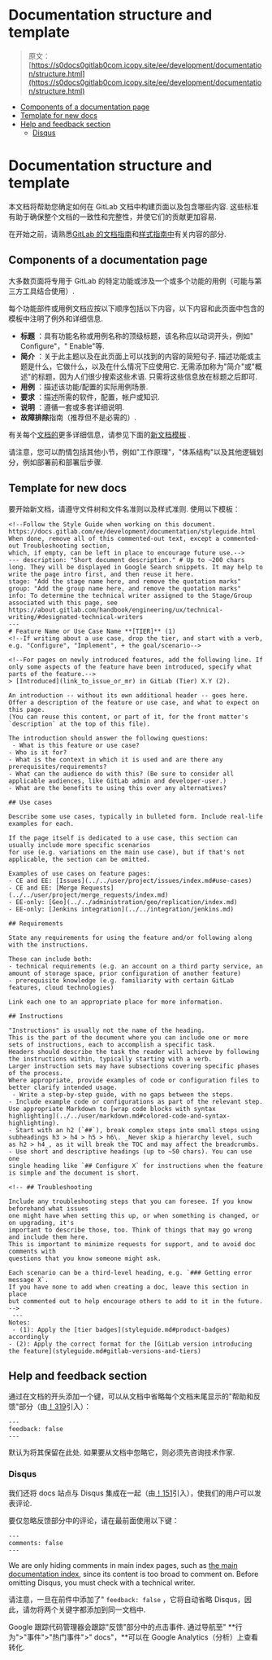 # Documentation structure and template

> 原文：[https://s0docs0gitlab0com.icopy.site/ee/development/documentation/structure.html](https://s0docs0gitlab0com.icopy.site/ee/development/documentation/structure.html)

*   [Components of a documentation page](#components-of-a-documentation-page)
*   [Template for new docs](#template-for-new-docs)
*   [Help and feedback section](#help-and-feedback-section)
    *   [Disqus](#disqus)

# Documentation structure and template[](#documentation-structure-and-template "Permalink")

本文档将帮助您确定如何在 GitLab 文档中构建页面以及包含哪些内容. 这些标准有助于确保整个文档的一致性和完整性，并使它们的贡献更加容易.

在开始之前，请熟悉[GitLab 的文档指南](index.html)和[样式指南中](styleguide.html)有关内容的部分.

## Components of a documentation page[](#components-of-a-documentation-page "Permalink")

大多数页面将专用于 GitLab 的特定功能或涉及一个或多个功能的用例（可能与第三方工具结合使用）.

每个功能部件或用例文档应按以下顺序包括以下内容，以下内容和此页面中包含的模板中注明了例外和详细信息.

*   **标题** ：具有功能名称或用例名称的顶级标题，该名称应以动词开头，例如" Configure"，" Enable"等.
*   **简介** ：关于此主题以及在此页面上可以找到的内容的简短句子. 描述功能或主题是什么，它做什么，以及在什么情况下应使用它. 无需添加称为"简介"或"概述"的标题，因为人们很少搜索这些术语. 只需将这些信息放在标题之后即可.
*   **用例** ：描述该功能/配置的实际用例场景.
*   **要求** ：描述所需的软件，配置，帐户或知识.
*   **说明** ：遵循一套或多套详细说明.
*   **故障排除**指南（推荐但不是必需的）.

有关每个[文档的](#template-for-new-docs)更多详细信息，请参见下面的[新文档模板](#template-for-new-docs) .

请注意，您可以酌情包括其他小节，例如"工作原理"，"体系结构"以及其他逻辑划分，例如部署前和部署后步骤.

## Template for new docs[](#template-for-new-docs "Permalink")

要开始新文档，请遵守文件树和文件名准则以及样式准则. 使用以下模板：

```
<!--Follow the Style Guide when working on this document. https://docs.gitlab.com/ee/development/documentation/styleguide.html
When done, remove all of this commented-out text, except a commented-out Troubleshooting section,
which, if empty, can be left in place to encourage future use.-->
--- description: "Short document description." # Up to ~200 chars long. They will be displayed in Google Search snippets. It may help to write the page intro first, and then reuse it here.
stage: "Add the stage name here, and remove the quotation marks"
group: "Add the group name here, and remove the quotation marks"
info: To determine the technical writer assigned to the Stage/Group associated with this page, see https://about.gitlab.com/handbook/engineering/ux/technical-writing/#designated-technical-writers
--- 
# Feature Name or Use Case Name **[TIER]** (1)
<!--If writing about a use case, drop the tier, and start with a verb, e.g. "Configure", "Implement", + the goal/scenario-->

<!--For pages on newly introduced features, add the following line. If only some aspects of the feature have been introduced, specify what parts of the feature.-->
> [Introduced](link_to_issue_or_mr) in GitLab (Tier) X.Y (2).

An introduction -- without its own additional header -- goes here.
Offer a description of the feature or use case, and what to expect on this page.
(You can reuse this content, or part of it, for the front matter's `description` at the top of this file).

The introduction should answer the following questions:
 - What is this feature or use case?
- Who is it for?
- What is the context in which it is used and are there any prerequisites/requirements?
- What can the audience do with this? (Be sure to consider all applicable audiences, like GitLab admin and developer-user.)
- What are the benefits to using this over any alternatives?

## Use cases

Describe some use cases, typically in bulleted form. Include real-life examples for each.

If the page itself is dedicated to a use case, this section can usually include more specific scenarios
for use (e.g. variations on the main use case), but if that's not applicable, the section can be omitted.

Examples of use cases on feature pages:
- CE and EE: [Issues](../../user/project/issues/index.md#use-cases)
- CE and EE: [Merge Requests](../../user/project/merge_requests/index.md)
- EE-only: [Geo](../../administration/geo/replication/index.md)
- EE-only: [Jenkins integration](../../integration/jenkins.md)

## Requirements

State any requirements for using the feature and/or following along with the instructions.

These can include both:
- technical requirements (e.g. an account on a third party service, an amount of storage space, prior configuration of another feature)
- prerequisite knowledge (e.g. familiarity with certain GitLab features, cloud technologies)

Link each one to an appropriate place for more information.

## Instructions

"Instructions" is usually not the name of the heading.
This is the part of the document where you can include one or more sets of instructions, each to accomplish a specific task.
Headers should describe the task the reader will achieve by following the instructions within, typically starting with a verb.
Larger instruction sets may have subsections covering specific phases of the process.
Where appropriate, provide examples of code or configuration files to better clarify intended usage.
 - Write a step-by-step guide, with no gaps between the steps.
- Include example code or configurations as part of the relevant step. Use appropriate Markdown to [wrap code blocks with syntax highlighting](../../user/markdown.md#colored-code-and-syntax-highlighting).
- Start with an h2 (`##`), break complex steps into small steps using
subheadings h3 > h4 > h5 > h6\. _Never skip a hierarchy level, such
as h2 > h4_, as it will break the TOC and may affect the breadcrumbs.
- Use short and descriptive headings (up to ~50 chars). You can use one
single heading like `## Configure X` for instructions when the feature
is simple and the document is short.

<!-- ## Troubleshooting

Include any troubleshooting steps that you can foresee. If you know beforehand what issues
one might have when setting this up, or when something is changed, or on upgrading, it's
important to describe those, too. Think of things that may go wrong and include them here.
This is important to minimize requests for support, and to avoid doc comments with
questions that you know someone might ask.

Each scenario can be a third-level heading, e.g. `### Getting error message X`.
If you have none to add when creating a doc, leave this section in place
but commented out to help encourage others to add to it in the future. -->
 --- 
Notes:
 - (1): Apply the [tier badges](styleguide.md#product-badges) accordingly
- (2): Apply the correct format for the [GitLab version introducing the feature](styleguide.md#gitlab-versions-and-tiers) 
```

## Help and feedback section[](#help-and-feedback-section "Permalink")

通过在文档的开头添加一个键，可以从文档中省略每个文档末尾显示的"帮助和反馈"部分（由[！319](https://gitlab.com/gitlab-org/gitlab-docs/-/merge_requests/319)引入）：

```
---
feedback: false
--- 
```

默认为将其保留在此处. 如果要从文档中忽略它，则必须先咨询技术作家.

### Disqus[](#disqus "Permalink")

我们还将 docs 站点与 Disqus 集成在一起（由[！151](https://gitlab.com/gitlab-org/gitlab-docs/-/merge_requests/151)引入），使我们的用户可以发表评论.

要仅忽略反馈部分中的评论，请在最前面使用以下键：

```
---
comments: false
--- 
```

We are only hiding comments in main index pages, such as [the main documentation index](../../README.html), since its content is too broad to comment on. Before omitting Disqus, you must check with a technical writer.

请注意，一旦在前件中添加了" `feedback: false` ，它将自动省略 Disqus，因此，请勿将两个关​​键字都添加到同一文档中.

Google 跟踪代码管理器会跟踪"反馈"部分中的点击事件. 通过导航至" **行为">"事件">"热门事件">" docs"，**可以在 Google Analytics（分析）上查看转化.
